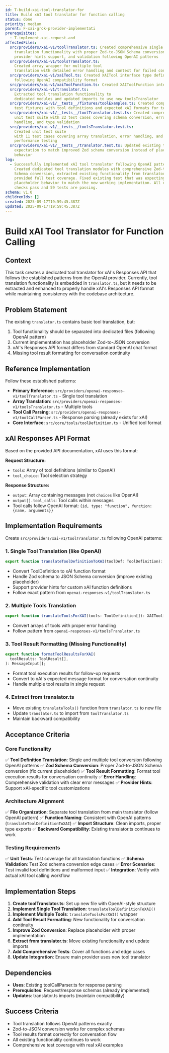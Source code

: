 ```yaml
---
id: T-build-xai-tool-translator-for
title: Build xAI tool translator for function calling
status: done
priority: medium
parent: F-xai-grok-provider-implementati
prerequisites:
  - T-implement-xai-request-and
affectedFiles:
  src/providers/xai-v1/toolTranslator.ts: Created comprehensive single tool
    translation functionality with proper Zod-to-JSON Schema conversion,
    provider hints support, and validation following OpenAI patterns
  src/providers/xai-v1/toolsTranslator.ts:
    Created array wrapper for multiple tool
    translation with detailed error handling and context for failed conversions
  src/providers/xai-v1/xaiTool.ts: Created XAITool interface type definition
    following OpenAI compatibility format
  src/providers/xai-v1/xaiToolFunction.ts: Created XAIToolFunction interface type definition for tool function structure
  src/providers/xai-v1/translator.ts:
    Extracted tool translation functionality to
    dedicated modules and updated imports to use new toolsTranslator
  src/providers/xai-v1/__tests__/fixtures/toolExamples.ts: Created comprehensive
    test fixtures with tool definitions and expected xAI formats for testing
  src/providers/xai-v1/__tests__/toolTranslator.test.ts: Created comprehensive
    unit test suite with 22 test cases covering schema conversion, error
    handling, and type validation
  src/providers/xai-v1/__tests__/toolsTranslator.test.ts:
    Created unit test suite
    with 11 test cases covering array translation, error handling, and
    performance testing
  src/providers/xai-v1/__tests__/translator.test.ts: Updated existing test
    expectation to match improved Zod schema conversion instead of placeholder
    behavior
log:
  - Successfully implemented xAI tool translator following OpenAI patterns.
    Created dedicated tool translation modules with comprehensive Zod-to-JSON
    Schema conversion, extracted existing functionality from translator.ts, and
    provided full test coverage. Fixed existing test that was expecting
    placeholder behavior to match the new working implementation. All quality
    checks pass and 59 tests are passing.
schema: v1.0
childrenIds: []
created: 2025-09-17T19:59:45.387Z
updated: 2025-09-17T19:59:45.387Z
---
```


# Build xAI Tool Translator for Function Calling

## Context

This task creates a dedicated tool translator for xAI's Responses API that follows the established patterns from the OpenAI provider. Currently, tool translation functionality is embedded in `translator.ts`, but it needs to be extracted and enhanced to properly handle xAI's Responses API format while maintaining consistency with the codebase architecture.

## Problem Statement

The existing `translator.ts` contains basic tool translation, but:

1. Tool functionality should be separated into dedicated files (following OpenAI pattern)
2. Current implementation has placeholder Zod-to-JSON conversion
3. xAI's Responses API format differs from standard OpenAI chat format
4. Missing tool result formatting for conversation continuity

## Reference Implementation

Follow these established patterns:

- **Primary Reference**: `src/providers/openai-responses-v1/toolTranslator.ts` - Single tool translation
- **Array Translation**: `src/providers/openai-responses-v1/toolsTranslator.ts` - Multiple tools
- **Tool Call Parsing**: `src/providers/openai-responses-v1/toolCallParser.ts` - Response parsing (already exists for xAI)
- **Core Interface**: `src/core/tools/toolDefinition.ts` - Unified tool format

## xAI Responses API Format

Based on the provided API documentation, xAI uses this format:

**Request Structure:**

- `tools`: Array of tool definitions (similar to OpenAI)
- `tool_choice`: Tool selection strategy

**Response Structure:**

- `output`: Array containing messages (not `choices` like OpenAI)
- `output[].tool_calls`: Tool calls within messages
- Tool calls follow OpenAI format: `{id, type: "function", function: {name, arguments}}`

## Implementation Requirements

Create `src/providers/xai-v1/toolTranslator.ts` following OpenAI patterns:

### 1. Single Tool Translation (like OpenAI)

```typescript
export function translateToolDefinitionToXAI(toolDef: ToolDefinition): XAITool;
```

- Convert ToolDefinition to xAI function format
- Handle Zod schema to JSON Schema conversion (improve existing placeholder)
- Support provider hints for custom xAI function definitions
- Follow exact pattern from `openai-responses-v1/toolTranslator.ts`

### 2. Multiple Tools Translation

```typescript
export function translateToolsForXAI(tools: ToolDefinition[]): XAITool[];
```

- Convert arrays of tools with proper error handling
- Follow pattern from `openai-responses-v1/toolsTranslator.ts`

### 3. Tool Result Formatting (Missing Functionality)

```typescript
export function formatToolResultsForXAI(
  toolResults: ToolResult[],
): MessageInput[];
```

- Format tool execution results for follow-up requests
- Convert to xAI's expected message format for conversation continuity
- Handle multiple tool results in single request

### 4. Extract from translator.ts

- Move existing `translateTools()` function from `translator.ts` to new file
- Update `translator.ts` to import from `toolTranslator.ts`
- Maintain backward compatibility

## Acceptance Criteria

### Core Functionality

✅ **Tool Definition Translation**: Single and multiple tool conversion following OpenAI patterns
✅ **Zod Schema Conversion**: Proper Zod-to-JSON Schema conversion (fix current placeholder)
✅ **Tool Result Formatting**: Format tool execution results for conversation continuity
✅ **Error Handling**: Comprehensive validation with clear error messages
✅ **Provider Hints**: Support xAI-specific tool customizations

### Architecture Alignment

✅ **File Organization**: Separate tool translation from main translator (follow OpenAI pattern)
✅ **Function Naming**: Consistent with OpenAI patterns (`translateToolDefinitionToXAI`)
✅ **Import Structure**: Clean imports, proper type exports
✅ **Backward Compatibility**: Existing translator.ts continues to work

### Testing Requirements

✅ **Unit Tests**: Test coverage for all translation functions
✅ **Schema Validation**: Test Zod schema conversion edge cases
✅ **Error Scenarios**: Test invalid tool definitions and malformed input
✅ **Integration**: Verify with actual xAI tool calling workflow

## Implementation Steps

1. **Create toolTranslator.ts**: Set up new file with OpenAI-style structure
2. **Implement Single Tool Translation**: `translateToolDefinitionToXAI()`
3. **Implement Multiple Tools**: `translateToolsForXAI()` wrapper
4. **Add Tool Result Formatting**: New functionality for conversation continuity
5. **Improve Zod Conversion**: Replace placeholder with proper implementation
6. **Extract from translator.ts**: Move existing functionality and update imports
7. **Add Comprehensive Tests**: Cover all functions and edge cases
8. **Update Integration**: Ensure main provider uses new tool translator

## Dependencies

- **Uses**: Existing toolCallParser.ts for response parsing
- **Prerequisites**: Request/response schemas (already implemented)
- **Updates**: translator.ts imports (maintain compatibility)

## Success Criteria

- Tool translation follows OpenAI patterns exactly
- Zod-to-JSON conversion works for complex schemas
- Tool results format correctly for conversation flow
- All existing functionality continues to work
- Comprehensive test coverage with real xAI examples
